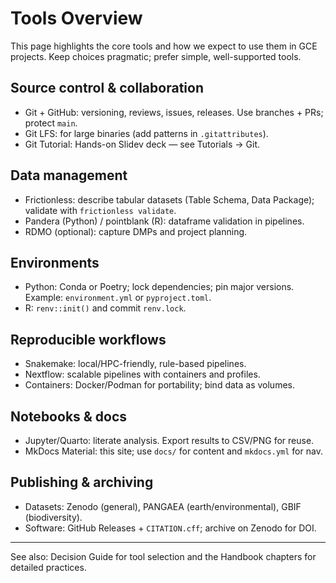 # Tools Overview

This page highlights the core tools and how we expect to use them in GCE projects. Keep choices pragmatic; prefer simple, well-supported tools.

## Source control & collaboration
- Git + GitHub: versioning, reviews, issues, releases. Use branches + PRs; protect `main`.
- Git LFS: for large binaries (add patterns in `.gitattributes`).
- Git Tutorial: Hands-on Slidev deck — see Tutorials → Git.

## Data management
- Frictionless: describe tabular datasets (Table Schema, Data Package); validate with `frictionless validate`.
- Pandera (Python) / pointblank (R): dataframe validation in pipelines.
- RDMO (optional): capture DMPs and project planning.

## Environments
- Python: Conda or Poetry; lock dependencies; pin major versions. Example: `environment.yml` or `pyproject.toml`.
- R: `renv::init()` and commit `renv.lock`.

## Reproducible workflows
- Snakemake: local/HPC-friendly, rule-based pipelines.
- Nextflow: scalable pipelines with containers and profiles.
- Containers: Docker/Podman for portability; bind data as volumes.

## Notebooks & docs
- Jupyter/Quarto: literate analysis. Export results to CSV/PNG for reuse.
- MkDocs Material: this site; use `docs/` for content and `mkdocs.yml` for nav.

## Publishing & archiving
- Datasets: Zenodo (general), PANGAEA (earth/environmental), GBIF (biodiversity).
- Software: GitHub Releases + `CITATION.cff`; archive on Zenodo for DOI.

---

See also: Decision Guide for tool selection and the Handbook chapters for detailed practices.
